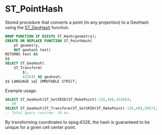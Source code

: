 # ST_PointHash

Stored procedure that converts a point (in any projection) to a GeoHash using the [ST_GeoHash](http://postgis.refractions.net/documentation/manual-svn/ST_GeoHash.html) function.

```sql
DROP FUNCTION IF EXISTS ST_Hash(geometry);
CREATE OR REPLACE FUNCTION ST_PointHash(
	pt geometry,
	OUT geohash text)
RETURNS text AS
$$
SELECT ST_GeoHash(
	ST_Transform(
		$1, 
		4326)) AS geohash;
$$ LANGUAGE sql IMMUTABLE STRICT;
```

Example usage:

```sql
SELECT ST_GeoHash(ST_SetSRID(ST_MakePoint(-126,48),4326));
-- OR
SELECT ST_GeoHash(ST_Transform(ST_SetSRID(ST_MakePoint(-126,48),3857), 4326));
-- Total query runtime: 20 ms.
```

By transforming coordinates to epsg:4326, the hash is guaranteed to be unique for a given cell center point.